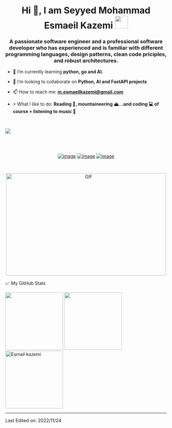 <!--
**seyyedaliayati/seyyedaliayati** is a ✨ _special_ ✨ repository because its `README.md` (this file) appears on your GitHub profile.

Here are some ideas to get you started:
### Hi there 👋
- 🔭 I’m currently working on ...
- 🌱 I’m currently learning ...
- 👯 I’m looking to collaborate on ...
- 🤔 I’m looking for help with ...
- 💬 Ask me about ...
- 📫 How to reach me: ...
- 😄 Pronouns: ...
- ⚡ Fun fact: ...
-->

<h1 align="center">Hi 👋, I am Seyyed Mohammad Esmaeil Kazemi <img height="40" src="https://emoji.gg/assets/emoji/7333-parrotdance.gif"></h1>
<h3 align="center">A passionate software engineer and a professional software developer who has experienced and is familiar with different programming languages, design patterns, clean code priciples, and robust architectures.</h3>

<!-- - 🔭 I’m currently working on my **Python Course** -->

- 🌱 I’m currently learning **python, go and AI.**

- 👯 I’m looking to collaborate on **Python, AI and FastAPI projects**

- 📫 How to reach me: **m.esmaeilkazemi@gmail.com**

- ⚡ What I like to do: **Reading 📖, mountaineering 🏔...and coding 💻 of course + listening to music 🎵**

<br />

![](https://visitor-badge.glitch.me/badge?page_id=eskazemi)

<br />
<br />

<div align="center">

[![image](https://img.shields.io/badge/LinkedIn-0077B5?style=for-the-badge&logo=linkedin&logoColor=white)](https://www.linkedin.com/in/eskazemi/)
[![image](https://img.shields.io/badge/Instagram-E4405F?style=for-the-badge&logo=instagram&logoColor=white)](https://www.instagram.com/mr.eskazemi/)
[![image](https://img.shields.io/badge/Gmail-D14836?style=for-the-badge&logo=gmail&logoColor=white)](mailto:m.esmaeilkazemi@gmail.com)
  
</div>  
<br />

<p align= "center">
<img alt="GIF" src="https://github.com/abhisheknaiidu/abhisheknaiidu/blob/master/code.gif?raw=true" width="500" height="320" />
</p>

📈 My GitHub Stats
<div class="flex items-center justify-center">
  <img height= "180" src="https://github-readme-stats.vercel.app/api?username=eskazemi&theme=gotham&show_icons=true&include_all_commits=true" />
  <img height= "180"  src="https://github-readme-stats.vercel.app/api/top-langs/?username=eskazemi&theme=react&layout=compact" />
</div>
<div class="flex items-center justify-center">
  <img height="180" src="https://github-readme-streak-stats.herokuapp.com/?user=eskazemi&theme=tokyonight" alt="Esmail kazemi" />
</div>

------

Last Edited on: 2022/11/24
